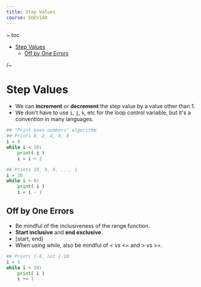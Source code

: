 ```yaml
---
title: Step Values
course: SDEV140
---
```


~.toc

- [Step Values](#step-values)
  - [Off by One Errors](#off-by-one-errors)

/~

# Step Values

- We can **increment** or **decrement** the step value by a value other than 1.
- We don't have to use `i`, `j`, `k`, etc for the loop control variable, but it's a convention in many languages.

```python
## "Print even numbers" algorithm
## Prints 0, 2, 4, 6, 8
i = 0
while i < 10:
    print( i )
    i = i + 2
```

```python
## Prints 10, 9, 8, ..., 1
i = 10
while i > 0:
    print( i )
    i = i - 1
```

## Off by One Errors

- Be mindful of the inclusiveness of the range function.
- **Start inclusive** and **end exclusive**.
- [start, end)
- When using while, also be mindful of < vs <= and > vs >=.

```python
## Prints 1-9, not 1-10
i = 1
while i < 10:
    print( i )
    i += 1
```
